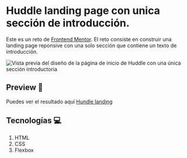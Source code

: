 # Huddle landing page con unica sección de introducción.

Este es un reto de [Frontend Mentor](https://www.frontendmentor.io/challenges/huddle-landing-page-with-a-single-introductory-section-B_2Wvxgi0). El reto consiste en construir una landing page reponsive con una solo sección que contiene un texto de introducción.

![Vista previa del diseño de la página de inicio de Huddle con una única sección introductoria](./design/desktop-preview.jpg)


## Preview 🎨

Puedes ver el resultado aquí [Hundle landing](https://estebanraigosa.github.io/hundle-landing/)

## Tecnologías 💻

1. HTML
2. CSS
3. Flexbox

